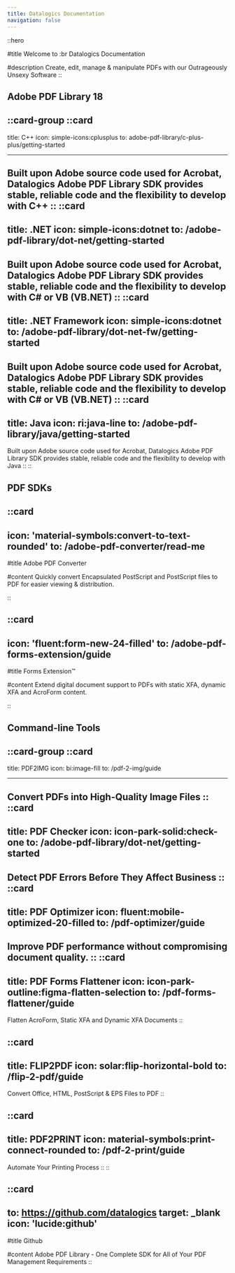 ```yaml
---
title: Datalogics Documentation
navigation: false
---
```


::hero

#title
Welcome to :br Datalogics Documentation

#description
Create, edit, manage & manipulate PDFs with our Outrageously Unsexy Software
::
## **Adobe PDF Library 18**
::card-group
  ::card
  ---
  title: C++
  icon: simple-icons:cplusplus
  to: adobe-pdf-library/c-plus-plus/getting-started

  ---
  Built upon Adobe source code used for Acrobat, Datalogics Adobe PDF Library SDK provides stable, reliable code and the flexibility to develop with C++
  ::
  ::card
  ---
  title: .NET
  icon: simple-icons:dotnet
  to: /adobe-pdf-library/dot-net/getting-started
  ---
  Built upon Adobe source code used for Acrobat, Datalogics Adobe PDF Library SDK provides stable, reliable code and the flexibility to develop with C# or VB (VB.NET)
  ::
  ::card
  ---
  title: .NET Framework
  icon: simple-icons:dotnet
  to: /adobe-pdf-library/dot-net-fw/getting-started
  ---
  Built upon Adobe source code used for Acrobat, Datalogics Adobe PDF Library SDK provides stable, reliable code and the flexibility to develop with C# or VB (VB.NET)
  ::
  ::card
  ---
  title: Java
  icon: ri:java-line
  to: /adobe-pdf-library/java/getting-started
  ---
  Built upon Adobe source code used for Acrobat, Datalogics Adobe PDF Library SDK provides stable, reliable code and the flexibility to develop with Java
  ::
::
## **PDF SDKs**
::card
---
icon: 'material-symbols:convert-to-text-rounded'
to: /adobe-pdf-converter/read-me
---
#title
Adobe PDF Converter

#content
Quickly convert Encapsulated PostScript and PostScript files to PDF for easier viewing & distribution.

::

::card
---
icon: 'fluent:form-new-24-filled'
to: /adobe-pdf-forms-extension/guide
---
#title
Forms Extension™

#content
Extend digital document support to PDFs with static XFA, dynamic XFA and AcroForm content.

::

## **Command-line Tools**
::card-group
  ::card
  ---
  title: PDF2IMG
  icon: bi:image-fill
  to: /pdf-2-img/guide

  ---
Convert PDFs into High-Quality Image Files
  ::
  ::card
  ---
  title: PDF Checker
  icon: icon-park-solid:check-one
  to: /adobe-pdf-library/dot-net/getting-started
  ---
  Detect PDF Errors Before They Affect Business
  ::
  ::card
  ---
  title: PDF Optimizer
  icon: fluent:mobile-optimized-20-filled
  to: /pdf-optimizer/guide
  ---
Improve PDF performance without compromising document quality.
  ::
  ::card
  ---
  title: PDF Forms Flattener
  icon: icon-park-outline:figma-flatten-selection
  to: /pdf-forms-flattener/guide
  ---
Flatten AcroForm, Static XFA and Dynamic XFA Documents
  ::

  ::card
  ---
  title: FLIP2PDF
  icon: solar:flip-horizontal-bold
  to: /flip-2-pdf/guide
  ---
  Convert Office, HTML, PostScript & EPS Files to PDF
  ::

  ::card
  ---
  title: PDF2PRINT
  icon: material-symbols:print-connect-rounded
  to: /pdf-2-print/guide
  ---
  Automate Your Printing Process
  ::
::

::card
---
to: https://github.com/datalogics
target: _blank
icon: 'lucide:github'
---
#title
Github

#content
Adobe PDF Library - One Complete SDK for All of Your PDF Management Requirements
::

